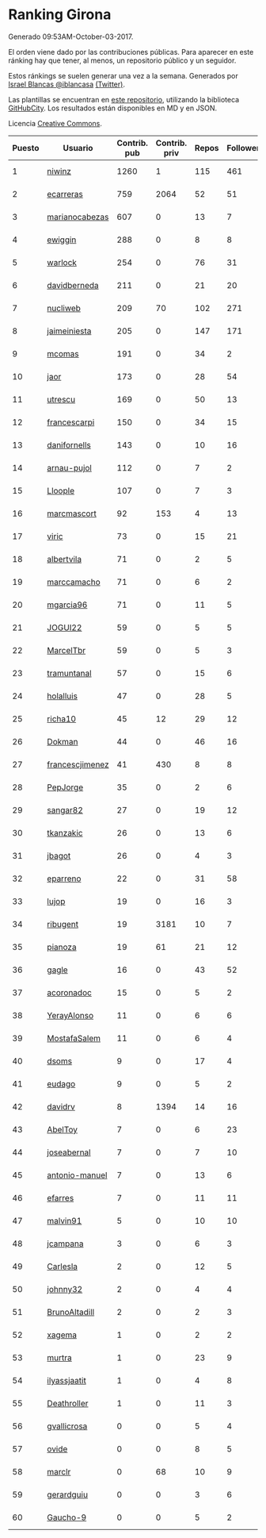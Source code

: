 # Ranking Girona

Generado 09:53AM-October-03-2017.

El orden viene dado por las contribuciones públicas. Para aparecer en este ránking hay que tener, al menos, un repositorio público y un seguidor.

Estos ránkings se suelen generar una vez a la semana. Generados por [Israel Blancas @iblancasa](https://github.com/iblancasa/) [(Twitter)](https://twitter.com/iblancasa).

Las plantillas se encuentran en [este repositorio](https://github.com/iblancasa/GH-Spanish-Ranking), utilizando la biblioteca [GitHubCity](https://github.com/iblancasa/GitHubCity). Los resultados están disponibles en MD y en JSON.

Licencia [Creative Commons](https://creativecommons.org/licenses/by/4.0/).

| Puesto   |  Usuario  | Contrib. pub | Contrib. priv |Repos| Followers | Desde |  Avatar  |
|----------|-----------|--------------|---------------|-----|-----------|-------|----------|
|1|[niwinz](https://github.com/niwinz)|1260|1|115|461|2011-06-11|![niwinz](https://avatars3.githubusercontent.com/u/843689)|
|2|[ecarreras](https://github.com/ecarreras)|759|2064|52|51|2010-06-02|![ecarreras](https://avatars0.githubusercontent.com/u/294235)|
|3|[marianocabezas](https://github.com/marianocabezas)|607|0|13|7|2016-05-10|![marianocabezas](https://avatars3.githubusercontent.com/u/19290459)|
|4|[ewiggin](https://github.com/ewiggin)|288|0|8|8|2011-03-08|![ewiggin](https://avatars2.githubusercontent.com/u/657517)|
|5|[warlock](https://github.com/warlock)|254|0|76|31|2010-02-03|![warlock](https://avatars1.githubusercontent.com/u/194981)|
|6|[davidberneda](https://github.com/davidberneda)|211|0|21|20|2012-04-12|![davidberneda](https://avatars3.githubusercontent.com/u/1636163)|
|7|[nucliweb](https://github.com/nucliweb)|209|70|102|271|2012-01-05|![nucliweb](https://avatars2.githubusercontent.com/u/1307927)|
|8|[jaimeiniesta](https://github.com/jaimeiniesta)|205|0|147|171|2008-03-09|![jaimeiniesta](https://avatars1.githubusercontent.com/u/2629)|
|9|[mcomas](https://github.com/mcomas)|191|0|34|2|2013-05-15|![mcomas](https://avatars0.githubusercontent.com/u/4439719)|
|10|[jaor](https://github.com/jaor)|173|0|28|54|2009-05-04|![jaor](https://avatars0.githubusercontent.com/u/80719)|
|11|[utrescu](https://github.com/utrescu)|169|0|50|13|2012-07-20|![utrescu](https://avatars3.githubusercontent.com/u/2011002)|
|12|[francescarpi](https://github.com/francescarpi)|150|0|34|15|2010-05-26|![francescarpi](https://avatars1.githubusercontent.com/u/287872)|
|13|[danifornells](https://github.com/danifornells)|143|0|10|16|2012-12-03|![danifornells](https://avatars0.githubusercontent.com/u/2950939)|
|14|[arnau-pujol](https://github.com/arnau-pujol)|112|0|7|2|2016-08-28|![arnau-pujol](https://avatars0.githubusercontent.com/u/21292745)|
|15|[Lloople](https://github.com/Lloople)|107|0|7|3|2013-10-11|![Lloople](https://avatars1.githubusercontent.com/u/5665466)|
|16|[marcmascort](https://github.com/marcmascort)|92|153|4|13|2013-02-14|![marcmascort](https://avatars1.githubusercontent.com/u/3595718)|
|17|[viric](https://github.com/viric)|73|0|15|21|2009-03-24|![viric](https://avatars2.githubusercontent.com/u/66664)|
|18|[albertvila](https://github.com/albertvila)|71|0|2|5|2011-03-24|![albertvila](https://avatars3.githubusercontent.com/u/688206)|
|19|[marccamacho](https://github.com/marccamacho)|71|0|6|2|2014-04-24|![marccamacho](https://avatars2.githubusercontent.com/u/7396184)|
|20|[mgarcia96](https://github.com/mgarcia96)|71|0|11|5|2014-02-01|![mgarcia96](https://avatars2.githubusercontent.com/u/6561770)|
|21|[JOGUI22](https://github.com/JOGUI22)|59|0|5|5|2013-09-30|![JOGUI22](https://avatars3.githubusercontent.com/u/5580229)|
|22|[MarcelTbr](https://github.com/MarcelTbr)|59|0|5|3|2016-11-18|![MarcelTbr](https://avatars0.githubusercontent.com/u/23552041)|
|23|[tramuntanal](https://github.com/tramuntanal)|57|0|15|6|2010-02-08|![tramuntanal](https://avatars3.githubusercontent.com/u/199462)|
|24|[holalluis](https://github.com/holalluis)|47|0|28|5|2011-09-27|![holalluis](https://avatars2.githubusercontent.com/u/1082644)|
|25|[richa10](https://github.com/richa10)|45|12|29|12|2014-12-06|![richa10](https://avatars0.githubusercontent.com/u/10096428)|
|26|[Dokman](https://github.com/Dokman)|44|0|46|16|2012-09-06|![Dokman](https://avatars2.githubusercontent.com/u/2290904)|
|27|[francescjimenez](https://github.com/francescjimenez)|41|430|8|8|2012-05-30|![francescjimenez](https://avatars3.githubusercontent.com/u/1791741)|
|28|[PepJorge](https://github.com/PepJorge)|35|0|2|6|2013-03-08|![PepJorge](https://avatars2.githubusercontent.com/u/3807514)|
|29|[sangar82](https://github.com/sangar82)|27|0|19|12|2010-12-15|![sangar82](https://avatars2.githubusercontent.com/u/524030)|
|30|[tkanzakic](https://github.com/tkanzakic)|26|0|13|6|2011-06-29|![tkanzakic](https://avatars3.githubusercontent.com/u/884028)|
|31|[jbagot](https://github.com/jbagot)|26|0|4|3|2015-03-28|![jbagot](https://avatars0.githubusercontent.com/u/11691527)|
|32|[eparreno](https://github.com/eparreno)|22|0|31|58|2008-03-13|![eparreno](https://avatars2.githubusercontent.com/u/3028)|
|33|[lujop](https://github.com/lujop)|19|0|16|3|2011-07-16|![lujop](https://avatars2.githubusercontent.com/u/920260)|
|34|[ribugent](https://github.com/ribugent)|19|3181|10|7|2011-11-08|![ribugent](https://avatars2.githubusercontent.com/u/1180455)|
|35|[pianoza](https://github.com/pianoza)|19|61|21|12|2013-02-28|![pianoza](https://avatars0.githubusercontent.com/u/3731130)|
|36|[gagle](https://github.com/gagle)|16|0|43|52|2012-02-17|![gagle](https://avatars3.githubusercontent.com/u/1446052)|
|37|[acoronadoc](https://github.com/acoronadoc)|15|0|5|2|2011-06-01|![acoronadoc](https://avatars1.githubusercontent.com/u/822481)|
|38|[YerayAlonso](https://github.com/YerayAlonso)|11|0|6|6|2012-05-29|![YerayAlonso](https://avatars1.githubusercontent.com/u/1788228)|
|39|[MostafaSalem](https://github.com/MostafaSalem)|11|0|6|4|2016-05-03|![MostafaSalem](https://avatars2.githubusercontent.com/u/19169958)|
|40|[dsoms](https://github.com/dsoms)|9|0|17|4|2011-07-13|![dsoms](https://avatars0.githubusercontent.com/u/912243)|
|41|[eudago](https://github.com/eudago)|9|0|5|2|2011-05-25|![eudago](https://avatars1.githubusercontent.com/u/809916)|
|42|[davidrv](https://github.com/davidrv)|8|1394|14|16|2009-03-09|![davidrv](https://avatars1.githubusercontent.com/u/61644)|
|43|[AbelToy](https://github.com/AbelToy)|7|0|6|23|2009-10-31|![AbelToy](https://avatars1.githubusercontent.com/u/147130)|
|44|[joseabernal](https://github.com/joseabernal)|7|0|7|10|2011-11-23|![joseabernal](https://avatars1.githubusercontent.com/u/1215598)|
|45|[antonio-manuel](https://github.com/antonio-manuel)|7|0|13|6|2015-04-09|![antonio-manuel](https://avatars3.githubusercontent.com/u/11867984)|
|46|[efarres](https://github.com/efarres)|7|0|11|11|2014-03-04|![efarres](https://avatars3.githubusercontent.com/u/6848360)|
|47|[malvin91](https://github.com/malvin91)|5|0|10|10|2014-02-27|![malvin91](https://avatars1.githubusercontent.com/u/6801363)|
|48|[jcampana](https://github.com/jcampana)|3|0|6|3|2012-07-16|![jcampana](https://avatars0.githubusercontent.com/u/1982571)|
|49|[Carlesla](https://github.com/Carlesla)|2|0|12|5|2012-06-18|![Carlesla](https://avatars3.githubusercontent.com/u/1863714)|
|50|[johnny32](https://github.com/johnny32)|2|0|4|4|2013-03-20|![johnny32](https://avatars1.githubusercontent.com/u/3924718)|
|51|[BrunoAltadill](https://github.com/BrunoAltadill)|2|0|2|3|2015-12-29|![BrunoAltadill](https://avatars0.githubusercontent.com/u/16470099)|
|52|[xagema](https://github.com/xagema)|1|0|2|2|2012-05-23|![xagema](https://avatars1.githubusercontent.com/u/1770166)|
|53|[murtra](https://github.com/murtra)|1|0|23|9|2012-06-05|![murtra](https://avatars0.githubusercontent.com/u/1818725)|
|54|[ilyassjaatit](https://github.com/ilyassjaatit)|1|0|4|8|2013-12-06|![ilyassjaatit](https://avatars3.githubusercontent.com/u/6122534)|
|55|[Deathroller](https://github.com/Deathroller)|1|0|11|3|2014-06-18|![Deathroller](https://avatars0.githubusercontent.com/u/7921596)|
|56|[gvallicrosa](https://github.com/gvallicrosa)|0|0|5|4|2012-09-13|![gvallicrosa](https://avatars3.githubusercontent.com/u/2340232)|
|57|[ovide](https://github.com/ovide)|0|0|8|5|2013-02-01|![ovide](https://avatars0.githubusercontent.com/u/3451025)|
|58|[marclr](https://github.com/marclr)|0|68|10|9|2013-02-04|![marclr](https://avatars3.githubusercontent.com/u/3474291)|
|59|[gerardguiu](https://github.com/gerardguiu)|0|0|3|6|2013-10-14|![gerardguiu](https://avatars1.githubusercontent.com/u/5679102)|
|60|[Gaucho-9](https://github.com/Gaucho-9)|0|0|5|2|2014-01-27|![Gaucho-9](https://avatars0.githubusercontent.com/u/6517150)|
